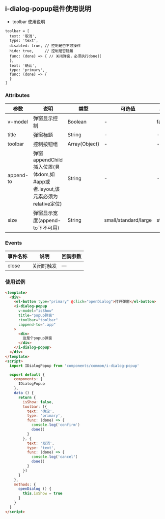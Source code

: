## i-dialog-popup组件使用说明
- toolbar 使用说明
```
toolbar = [
  text: '取消',
  type: 'text',
  disabled: true, // 控制是否不可操作
  hide: true,     // 控制是否隐藏
  func: (done) => { // 关闭弹窗，必须执行done()
  },
  text: '确认',
  type: 'primary',
  func: (done) => {
  }
]
```
### Attributes

参数 | 说明 | 类型 | 可选值 | 默认值
--- | --- | --- | --- | --- |
v-model | 弹窗显示控制 | Boolean | - | false
title | 弹窗标题 | String | - | -
toolbar | 控制按钮组 | Array{Object} | -  | -
append-to | 弹窗appendChild插入位置(具体dom,如#app或者.layout,该元素必须为relative定位) | String | - | -
size | 弹窗显示宽度(append-to下不可用) | String | small/standard/large | standard
### Events

事件名称 | 说明 | 回调参数
---|--- | --- |
close | 关闭时触发 | —

### 使用试例
```html
<template>
  <div>
    <el-button type="primary" @click="openDialog">打开弹窗</el-button>
    <i-dialog-popup
      v-model="isShow"
      title="popup弹窗"
      :toolbar="toolbar"
      :append-to=".app"
    >
      <div>
        这是个popup弹窗
      </div>
    </i-dialog-popup>
  </div>
</template>
<script>
  import IDialogPopup from 'components/common/i-dialog-popup'

  export default {
    components: {
      IDialogPopup
    },
    data () {
      return {
        isShow: false,
        toolbar: [{
          text: '确定',
          type: 'primary',
          func: (done) => {
            console.log('confirm')
            done()
          }
        }, {
          text: '取消',
          type: 'text',
          func: (done) => {
            console.log('cancel')
            done()
          }
        }]
      }
    },
    methods: {
      openDialog () {
        this.isShow = true
      }
    }
  }
</script>


```
